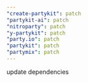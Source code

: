```yaml
---
"create-partykit": patch
"partykit-ai": patch
"nitroparty": patch
"y-partykit": patch
"party.io": patch
"partykit": patch
"partymix": patch
---
```


update dependencies
